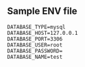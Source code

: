 ## Sample ENV file
```env
DATABASE_TYPE=mysql
DATABASE_HOST=127.0.0.1
DATABASE_PORT=3306
DATABASE_USER=root
DATABASE_PASSWORD=
DATABASE_NAME=test
```